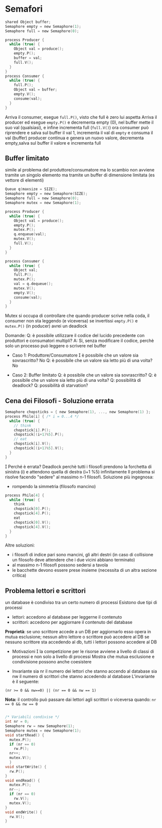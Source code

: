# Semafori

```c
shared Object buffer;
Semaphore empty = new Semaphore(1);
Semaphore full = new Semaphore(0);
```

```c
process Producer {
  while (true) {
    Object val = produce();
    empty.P();
    buffer = val;
    full.V();
  }
}
process Consumer {
  while (true) {
    full.P();
    Object val = buffer;
    empty.V();
    consume(val);
  }
}
```
Arriva il consumer, esegue `full.P()`, visto che full è zero lui aspetta
Arriva il producer ed esegue `empty.P()` e decrementa empty (0), nel buffer mette il suo val (qualsiasi), e infine incrementa full (`full.V()`)
ora consumer può riprendere e salva sul buffer il val 1, incrementa il val di `empty` e consuma il val (buffer)
producer continua e genera un nuovo valore, decrementa empty,salva sul buffer il valore e incrementa full 


## Buffer limitato
simile al problema del produttore/consumatore ma lo scambio non avviene tramite un singolo elemento ma tramite un buffer di dimensione limitata (es vettore di elementi)
```C
Queue q(maxsize = SIZE);
Semaphore empty = new Semaphore(SIZE);
Semaphore full = new Semaphore(0);
Semaphore mutex = new Semaphore(1);

process Producer {
  while (true) {
    Object val = produce();
    empty.P();
    mutex.P();
    q.enqueue(val);
    mutex.V();
    full.V();
  }
}

process Consumer {
  while (true) {
    Object val;
    full.P();
    mutex.P();
    val = q.dequeue();
    mutex.V();
    empty.V();
    consume(val);
  }
}
```
Mutex si occupa di controllare che quando producer scrive nella coda, il consumer non sta leggendo (e viceversa)
se invertissi `empty.P()` e `mutex.P()` (in poducer) avrei un deadlock

Domande:
Q: è possibile utilizzare il codice del lucido precedente con
produttori e consumatori multipli?
A: Si, senza modificare il codice, perchè solo un processo può leggere o scrivere nel buffer

- Caso 1: Produttore/Consumatore
 è possibile che un valore sia sovrascritto? No
Q: è possibile che un valore sia letto più di una volta? No

- Caso 2: Buffer limitato
Q: è possibile che un valore sia sovrascritto?
Q: è possibile che un valore sia letto più di una volta?
Q: possibilità di deadlock?
Q: possibilità di starvation?


## Cena dei Filosofi - Soluzione errata
```C
Semaphore chopsticks = { new Semaphore(1), ..., new Semaphore(1) };
process Philo[i] { /* i = 0...4 */
  while (true) {
    // think
    chopstick[i].P();
    chopstick[(i+1)%5].P();
    // eat
    chopstick[i].V();
    chopstick[(i+1)%5].V();
  }
}

```
 Perché è errata?
Deadlock perchè tutti i filosofi prendono la forchetta di sinistra (i) e attendono quella di destra (i+1 %5) infinitamente
Il problema si risolve facendo "sedere" al massimo n-1 filosofi. Soluzione più ingegnosa:
- rompendo la simmetria (filosofo mancino)
```C
process Philo[4] {
  while (true) {
    think
    chopstick[0].P();
    chopstick[4].P();
    eat
    chopstick[0].V();
    chopstick[4].V();
  }
}
```
Altre soluzioni:
- i filosofi di indice pari sono mancini, gli altri destri (in caso di collisione un filosofo deve attendere che i due vicini abbiano terminato)
- al massimo n-1 filosofi possono sedersi a tavola
- le bacchette devono essere prese insieme (necessita di un altra sezione critica)

## Problema lettori e scrittori

un database è condiviso tra un certo numero di processi 
Esistono due tipi di processi
- lettori: accedono al database per leggerne il contenuto
- scrittori: accedono per aggiornare il contenuto del database

**Proprietà**:
se uno scrittore accede a un DB per aggiornarlo esso opera in mutua esclusione; nessun altro lettore o scrittore può accedere al DB
se nessuno scrittore sta accedendo al db, tutti i lettori possono accedere al DB

- Motivazioni
 la competizione per le risorse avviene a livello di classi di processi e non solo a livello di processi
Mostra che mutua esclusione e condivisione possono anche coesistere

- Invariante
sia nr il numero dei lettori che stanno accendo al database
sia nw il numero di scrittori che stanno accedendo al database
L'invariante è il seguente:
```
(nr >= 0 && nw==0) || (nr == 0 && nw == 1)
```

**Nota:** il controllo può passare dai lettori agli scrittori o viceversa quando: `nr == 0 && nw == 0`
```
```
```C
/* Variabili condivise */
int nr = 0;
Semaphore rw = new Semaphore(1);
Semaphore mutex = new Semaphore(1);
void startRead() {
  mutex.P();
  if (nr == 0)
    rw.P();
  nr++;
  mutex.V();
  }
void startWrite() {
  rw.P();
}
void endRead() {
  mutex.P();
  nr--;
  if (nr == 0)
    rw.V();
  mutex.V();
}
void endWrite() {
  rw.V();
}
```

